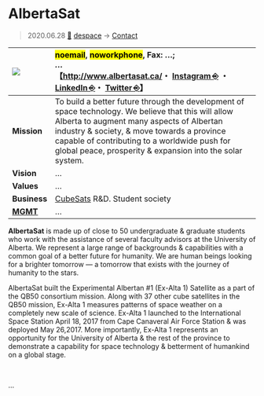 # AlbertaSat
> 2020.06.28 [🚀](../../index/index.md) [despace](../index.md) → [Contact](../contact.md)

|[![](../f/contact//_logo1_thumb.webp)](../f/contact//_logo1.webp)|<mark>noemail</mark>, <mark>noworkphone</mark>, Fax: …;<br> *…*<br> 【<http://www.albertasat.ca/>・ [Instagram ⎆](https://www.instagram.com/alberta_sat/) ・ [LinkedIn ⎆](https://www.linkedin.com/company/albertasat/)・ [Twitter ⎆](https://twitter.com/albertasat)】|
|:-|:-|
|**Mission**|To build a better future through the development of space technology. We believe that this will allow Alberta to augment many aspects of Albertan industry & society, & move towards a province capable of contributing to a worldwide push for global peace, prosperity & expansion into the solar system.|
|**Vision**|…|
|**Values**|…|
|**Business**|[CubeSats](../sc.md) R&D. Student society|
|**[MGMT](../mgmt.md)**|…|

**AlbertaSat** is made up of close to 50 undergraduate & graduate students who work with the assistance of several faculty advisors at the University of Alberta. We represent a large range of backgrounds & capabilities with a common goal of a better future for humanity. We are human beings looking for a brighter tomorrow — a tomorrow that exists with the journey of humanity to the stars.

AlbertaSat built the Experimental Albertan #1 (Ex-Alta 1) Satellite as a part of the QB50 consortium mission.  Along with 37 other cube satellites in the QB50 mission, Ex-Alta 1 measures patterns of space weather on a completely new scale of science.  Ex-Alta 1 launched to the International Space Station April 18, 2017 from Cape Canaveral Air Force Station & was deployed May 26,2017. More importantly, Ex-Alta 1 represents an opportunity for the University of Alberta & the rest of the province to demonstrate a capability for space technology & betterment of humankind on a global stage.

<p style="page-break-after:always"> </p>

…

